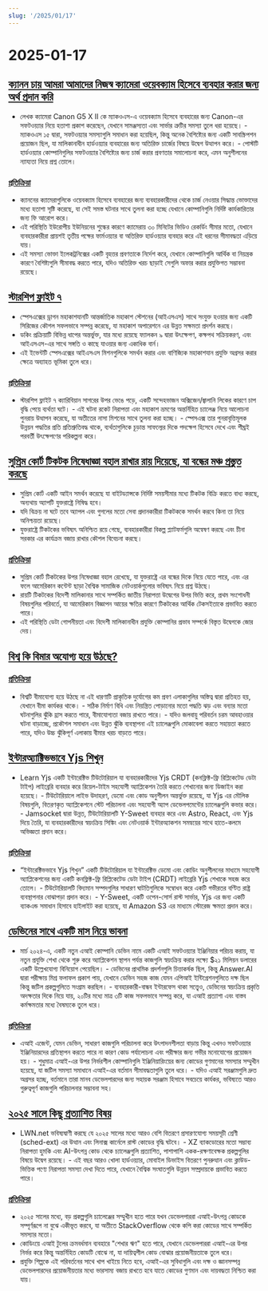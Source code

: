 ```yaml
---
slug: '/2025/01/17'
---
```


# 2025-01-17

## [ক্যানন চায় আমরা আমাদের নিজস্ব ক্যামেরা ওয়েবক্যাম হিসেবে ব্যবহার করার জন্য অর্থ প্রদান করি](https://romanzipp.com/blog/no-you-cant-use-your-6299-canon-camera-as-a-webcam)

- লেখক ক্যামেরা Canon G5 X II কে ম্যাকওএস-এ ওয়েবক্যাম হিসেবে ব্যবহারের জন্য Canon-এর সফটওয়্যার নিয়ে হতাশা প্রকাশ করেছেন, যেখানে সামঞ্জস্যতা এবং সার্ভার ত্রুটির সমস্যা তুলে ধরা হয়েছে। - ম্যাকওএস ১৫ দ্বারা, সফটওয়্যার সমস্যাগুলি সমাধান করা হয়েছিল, কিন্তু অনেক বৈশিষ্ট্যের জন্য একটি সাবস্ক্রিপশন প্রয়োজন ছিল, যা মালিকানাধীন হার্ডওয়্যার ব্যবহারের জন্য অতিরিক্ত চার্জের বিষয়ে উদ্বেগ উত্থাপন করে। - পোস্টটি হার্ডওয়্যার কোম্পানিগুলির সফটওয়্যার বৈশিষ্ট্যের জন্য চার্জ করার প্রবণতার সমালোচনা করে, এমন অনুশীলনের ন্যায্যতা নিয়ে প্রশ্ন তোলে।

### [প্রতিক্রিয়া](https://news.ycombinator.com/item?id=42735393)

- ক্যাননের ক্যামেরাগুলিকে ওয়েবক্যাম হিসেবে ব্যবহারের জন্য ব্যবহারকারীদের থেকে চার্জ নেওয়ার সিদ্ধান্ত ভোক্তাদের মধ্যে হতাশা সৃষ্টি করেছে, যা সেই সমস্ত ঘটনার সাথে তুলনা করা হচ্ছে যেখানে কোম্পানিগুলি নির্দিষ্ট কার্যকারিতার জন্য ফি আরোপ করে।
- এই পরিস্থিতি ইউরোপীয় ইউনিয়নের শুল্কের কারণে ক্যামেরায় ৩০ মিনিটের ভিডিও রেকর্ডিং সীমার মতো, যেখানে ব্যবহারকারীরা প্রায়শই তৃতীয় পক্ষের ফার্মওয়্যার বা অতিরিক্ত হার্ডওয়্যার ব্যবহার করে এই ধরনের সীমাবদ্ধতা এড়িয়ে যায়।
- এই সমস্যা ভোক্তা ইলেকট্রনিক্সের একটি বৃহত্তর প্রবণতাকে নির্দেশ করে, যেখানে কোম্পানিগুলি আর্থিক বা নিয়ন্ত্রক কারণে বৈশিষ্ট্যগুলি সীমাবদ্ধ করতে পারে, যদিও অতিরিক্ত খরচ ছাড়াই সেগুলি অফার করার প্রযুক্তিগত সম্ভাবনা রয়েছে।

## [স্টারশিপ ফ্লাইট ৭](https://www.spacex.com/launches/mission/?missionId=starship-flight-7?submit)

- স্পেসএক্সের ড্রাগন মহাকাশযানটি আন্তর্জাতিক মহাকাশ স্টেশনের (আইএসএস) সাথে সংযুক্ত হওয়ার জন্য একটি সিরিজের কৌশল সফলভাবে সম্পন্ন করেছে, যা মহাকাশ অপারেশনে এর উন্নত সক্ষমতা প্রদর্শন করছে।
- ডকিং প্রক্রিয়াটি বিভিন্ন ধাপের অন্তর্ভুক্ত, যার মধ্যে রয়েছে ফ্যালকন ৯ দ্বারা উৎক্ষেপণ, কক্ষপথ সক্রিয়করণ, এবং আইএসএস-এর সাথে সঙ্গতি ও কাছে যাওয়ার জন্য একাধিক বার্ন।
- এই ইভেন্টটি স্পেসএক্সের আইএসএস মিশনগুলিকে সমর্থন করার এবং বাণিজ্যিক মহাকাশযান প্রযুক্তি অগ্রসর করার ক্ষেত্রে অব্যাহত ভূমিকা তুলে ধরে।

### [প্রতিক্রিয়া](https://news.ycombinator.com/item?id=42731091)

- স্টারশিপ ফ্লাইট ৭ ক্যারিবিয়ান সাগরের উপর ভেঙে পড়ে, একটি সন্দেহভাজন অক্সিজেন/জ্বালানি লিকের কারণে চাপ বৃদ্ধি পেয়ে ব্যর্থতা ঘটে। - এই ঘটনা রকেট নিরাপত্তা এবং মহাকাশ ভ্রমণের অন্তর্নিহিত চ্যালেঞ্জ নিয়ে আলোচনা পুনরায় উত্থাপন করেছে, যা অতীতের নাসা মিশনের সাথে তুলনা করা হচ্ছে। - স্পেসএক্স তার পুনরাবৃত্তিমূলক উন্নয়ন পদ্ধতির প্রতি প্রতিশ্রুতিবদ্ধ থাকে, ব্যর্থতাগুলিকে চূড়ান্ত সাফল্যের দিকে পদক্ষেপ হিসেবে দেখে এবং শীঘ্রই পরবর্তী উৎক্ষেপণের পরিকল্পনা করে।

## [সুপ্রিম কোর্ট টিকটক নিষেধাজ্ঞা বহাল রাখার রায় দিয়েছে, যা বন্ধের মঞ্চ প্রস্তুত করছে](https://www.cnbc.com/2025/01/17/supreme-court-rules-to-uphold-tiktok-ban.html)

- সুপ্রিম কোর্ট একটি আইন সমর্থন করেছে যা বাইটড্যান্সকে নির্দিষ্ট সময়সীমার মধ্যে টিকটক বিক্রি করতে বাধ্য করছে, অন্যথায় অ্যাপটি যুক্তরাষ্ট্রে নিষিদ্ধ হবে।
- যদি বিক্রয় না ঘটে তবে অ্যাপল এবং গুগলের মতো সেবা প্রদানকারীরা টিকটককে সমর্থন করবে কিনা তা নিয়ে অনিশ্চয়তা রয়েছে।
- যুক্তরাষ্ট্রে টিকটকের ভবিষ্যৎ অনিশ্চিত রয়ে গেছে, ব্যবহারকারীরা বিকল্প প্ল্যাটফর্মগুলি অন্বেষণ করছে এবং চীনা সরকার এর কার্যক্রম বজায় রাখার কৌশল বিবেচনা করছে।

### [প্রতিক্রিয়া](https://news.ycombinator.com/item?id=42738464)

- সুপ্রিম কোর্ট টিকটকের উপর নিষেধাজ্ঞা বহাল রেখেছে, যা যুক্তরাষ্ট্রে এর বন্ধের দিকে নিয়ে যেতে পারে, এবং এর ফলে আমেরিকান কন্টেন্ট ছাড়া বৈশ্বিক সামাজিক নেটওয়ার্কগুলোর ভবিষ্যৎ নিয়ে প্রশ্ন উঠছে।
- রায়টি টিকটকের বিদেশী মালিকানার সাথে সম্পর্কিত জাতীয় নিরাপত্তা উদ্বেগের উপর ভিত্তি করে, প্রথম সংশোধনী বিষয়গুলির পরিবর্তে, যা আমেরিকান বিজ্ঞাপন আয়ের ক্ষতির কারণে টিকটকের আর্থিক টেকসইতাকে প্রভাবিত করতে পারে।
- এই পরিস্থিতি ডেটা গোপনীয়তা এবং বিদেশী মালিকানাধীন প্রযুক্তি কোম্পানির প্রভাব সম্পর্কে বিস্তৃত উদ্বেগকে জোর দেয়।

## [বিশ্ব কি বিমার অযোগ্য হয়ে উঠছে?](https://charleshughsmith.substack.com/p/is-the-world-becoming-uninsurable)

### [প্রতিক্রিয়া](https://news.ycombinator.com/item?id=42732728)

- বিশ্বটি বীমাযোগ্য হয়ে উঠছে না এই ধারণাটি প্রাকৃতিক দুর্যোগের কম প্রবণ এলাকাগুলির অস্তিত্ব দ্বারা প্রতিহত হয়, যেখানে বীমা কার্যকর থাকে। - সঠিক নির্মাণ বিধি এবং নিয়ন্ত্রিত পোড়ানোর মতো পদ্ধতি ঝড় এবং বন্যার মতো ঘটনাগুলির ঝুঁকি হ্রাস করতে পারে, বীমাযোগ্যতা বজায় রাখতে পারে। - যদিও জলবায়ু পরিবর্তন চরম আবহাওয়ার ঘটনা বাড়াচ্ছে, প্রকৌশল সমাধান এবং উন্নত ঝুঁকি ব্যবস্থাপনা এই চ্যালেঞ্জগুলি মোকাবেলা করতে সহায়তা করতে পারে, যদিও উচ্চ ঝুঁকিপূর্ণ এলাকায় বীমার খরচ বাড়তে পারে।

## [ইন্টারঅ্যাক্টিভভাবে Yjs শিখুন](https://learn.yjs.dev/)

- Learn Yjs একটি ইন্টারেক্টিভ টিউটোরিয়াল যা ব্যবহারকারীদের Yjs CRDT (কনফ্লিক্ট-ফ্রি রিপ্লিকেটেড ডেটা টাইপ) লাইব্রেরি ব্যবহার করে রিয়েল-টাইম সহযোগী অ্যাপ্লিকেশন তৈরি করতে শেখানোর জন্য ডিজাইন করা হয়েছে। - টিউটোরিয়ালে লাইভ উদাহরণ, ডেমো এবং কোড অনুশীলন অন্তর্ভুক্ত রয়েছে, যা Yjs এর মৌলিক বিষয়গুলি, বিতরণকৃত অ্যাপ্লিকেশনে স্টেট পরিচালনা এবং সহযোগী অ্যাপ ডেভেলপমেন্টের চ্যালেঞ্জগুলি কভার করে। - Jamsocket দ্বারা উন্নত, টিউটোরিয়ালটি Y-Sweet ব্যবহার করে এবং Astro, React, এবং Yjs দিয়ে তৈরি, যা ব্যবহারকারীদের স্বয়ংক্রিয় সিঙ্কিং এবং নেটওয়ার্ক ইন্টারঅ্যাকশন সমন্বয়ের সাথে হাতে-কলমে অভিজ্ঞতা প্রদান করে।

### [প্রতিক্রিয়া](https://news.ycombinator.com/item?id=42731582)

- “ইন্টারেক্টিভভাবে Yjs শিখুন” একটি টিউটোরিয়াল যা ইন্টারেক্টিভ ডেমো এবং কোডিং অনুশীলনের মাধ্যমে সহযোগী অ্যাপ্লিকেশনের জন্য একটি কনফ্লিক্ট-ফ্রি রিপ্লিকেটেড ডেটা টাইপ (CRDT) লাইব্রেরি Yjs শেখাকে সহজ করে তোলে। - টিউটোরিয়ালটি বিদ্যমান সম্পদগুলির সাধারণ ঘাটতিগুলিকে সম্বোধন করে একটি গভীরতর বণ্টিত রাষ্ট্র ব্যবস্থাপনার বোঝাপড়া প্রদান করে। - Y-Sweet, একটি ওপেন-সোর্স রাস্ট সার্ভার, Yjs এর জন্য একটি ব্যাকএন্ড সমাধান হিসাবে হাইলাইট করা হয়েছে, যা Amazon S3 এর মাধ্যমে স্টোরেজ ক্ষমতা প্রদান করে।

## [ডেভিনের সাথে একটি মাস নিয়ে ভাবনা](https://www.answer.ai/posts/2025-01-08-devin.html)

- মার্চ ২০২৪-এ, একটি নতুন এআই কোম্পানি ডেভিন নামে একটি এআই সফটওয়্যার ইঞ্জিনিয়ার পরিচয় করায়, যা নতুন প্রযুক্তি শেখা থেকে শুরু করে অ্যাপ্লিকেশন স্থাপন পর্যন্ত কাজগুলি স্বয়ংক্রিয় করার লক্ষ্যে $২১ মিলিয়ন ডলারের একটি উল্লেখযোগ্য বিনিয়োগ পেয়েছিল। - ডেভিনের প্রাথমিক প্রদর্শনগুলি চিত্তাকর্ষক ছিল, কিন্তু Answer.AI দ্বারা পরীক্ষায় মিশ্র ফলাফল প্রকাশ পায়, যেখানে ডেভিন সহজ কাজ যেমন এপিআই ইন্টিগ্রেশনগুলিতে দক্ষ ছিল কিন্তু জটিল প্রকল্পগুলিতে সংগ্রাম করছিল। - ব্যবহারকারী-বান্ধব ইন্টারফেস থাকা সত্ত্বেও, ডেভিনের স্বয়ংক্রিয় প্রকৃতি অদক্ষতার দিকে নিয়ে যায়, ২০টির মধ্যে মাত্র ৩টি কাজ সফলভাবে সম্পন্ন করে, যা এআই প্রত্যাশা এবং বাস্তব কর্মক্ষমতার মধ্যে বৈষম্যকে তুলে ধরে।

### [প্রতিক্রিয়া](https://news.ycombinator.com/item?id=42734681)

- এআই এজেন্ট, যেমন ডেভিন, সাধারণ কাজগুলি পরিচালনা করে উৎপাদনশীলতা বাড়ায় কিন্তু এখনও সফটওয়্যার ইঞ্জিনিয়ারদের প্রতিস্থাপন করতে পারে না কারণ কোড পর্যালোচনা এবং পরীক্ষার জন্য গভীর মনোযোগের প্রয়োজন হয়। - শুধুমাত্র এআই-এর উপর নির্ভরশীল কোম্পানিগুলি ইঞ্জিনিয়ারিংয়ের জন্য কোডের গুণমানের সমস্যার সম্মুখীন হয়েছে, যা জটিল সমস্যা সমাধানে এআই-এর বর্তমান সীমাবদ্ধতাগুলি তুলে ধরে। - যদিও এআই সরঞ্জামগুলি দ্রুত অগ্রসর হচ্ছে, বর্তমানে তারা মানব ডেভেলপারদের জন্য সহায়ক সরঞ্জাম হিসাবে সবচেয়ে কার্যকর, ভবিষ্যতে আরও গুরুত্বপূর্ণ কাজগুলি পরিচালনার সম্ভাবনা সহ।

## [২০২৫ সালে কিছু প্রত্যাশিত বিষয়](https://lwn.net/Articles/1003780/)

- LWN.net ভবিষ্যদ্বাণী করছে যে ২০২৫ সালের মধ্যে আরও বেশি বিতরণে প্রসারণযোগ্য সময়সূচী শ্রেণী (sched-ext) এর উত্থান এবং লিনাক্স কার্নেলে রাস্ট কোডের বৃদ্ধি ঘটবে। - XZ ব্যাকডোরের মতো সম্ভাব্য নিরাপত্তা হুমকি এবং AI-উৎপন্ন কোড থেকে চ্যালেঞ্জগুলি প্রত্যাশিত, পাশাপাশি একক-রক্ষণাবেক্ষক প্রকল্পগুলির বিষয়ে উদ্বেগ রয়েছে। - এই বছর আরও খোলা হার্ডওয়্যার, মোবাইল ডিভাইস বিতরণে পুনরুত্থান এবং ক্লাউড-ভিত্তিক পণ্যে নিরাপত্তা সমস্যা দেখা দিতে পারে, যেখানে বৈশ্বিক সংঘাতগুলি উন্নয়ন সম্প্রদায়কে প্রভাবিত করতে পারে।

### [প্রতিক্রিয়া](https://news.ycombinator.com/item?id=42731962)

- ২০২৫ সালের মধ্যে, বড় প্রকল্পগুলি চ্যালেঞ্জের সম্মুখীন হতে পারে যখন ডেভেলপাররা এআই-উৎপন্ন কোডকে সম্পূর্ণরূপে না বুঝে একীভূত করবে, যা অতীতে StackOverflow থেকে কপি করা কোডের সাথে সম্পর্কিত সমস্যার মতো।
- কোডিংয়ে এআই টুলের ক্রমবর্ধমান ব্যবহারে "শেখার ঋণ" হতে পারে, যেখানে ডেভেলপাররা এআই-এর উপর নির্ভর করে কিন্তু অন্তর্নিহিত কোডটি বোঝে না, যা দায়িত্বশীল কোড বোঝার প্রয়োজনীয়তাকে তুলে ধরে।
- প্রযুক্তি শিল্পকে এই পরিবর্তনের সাথে খাপ খাইয়ে নিতে হবে, এআই-এর সুবিধাগুলি এবং দক্ষ ও জ্ঞানসম্পন্ন ডেভেলপারদের প্রয়োজনীয়তার মধ্যে ভারসাম্য বজায় রাখতে হবে যাতে কোডের গুণমান এবং দায়বদ্ধতা নিশ্চিত করা যায়।

<head>
  <meta property="og:title" content="ক্যানন চায় আমরা আমাদের নিজস্ব ক্যামেরা ওয়েবক্যাম হিসেবে ব্যবহার করার জন্য অর্থ প্রদান করি" />
  <meta property="og:type" content="website" />
  <meta property="og:image" content="https://og.cho.sh/api/og/?title=%E0%A6%95%E0%A7%8D%E0%A6%AF%E0%A6%BE%E0%A6%A8%E0%A6%A8%20%E0%A6%9A%E0%A6%BE%E0%A6%AF%E0%A6%BC%20%E0%A6%86%E0%A6%AE%E0%A6%B0%E0%A6%BE%20%E0%A6%86%E0%A6%AE%E0%A6%BE%E0%A6%A6%E0%A7%87%E0%A6%B0%20%E0%A6%A8%E0%A6%BF%E0%A6%9C%E0%A6%B8%E0%A7%8D%E0%A6%AC%20%E0%A6%95%E0%A7%8D%E0%A6%AF%E0%A6%BE%E0%A6%AE%E0%A7%87%E0%A6%B0%E0%A6%BE%20%E0%A6%93%E0%A6%AF%E0%A6%BC%E0%A7%87%E0%A6%AC%E0%A6%95%E0%A7%8D%E0%A6%AF%E0%A6%BE%E0%A6%AE%20%E0%A6%B9%E0%A6%BF%E0%A6%B8%E0%A7%87%E0%A6%AC%E0%A7%87%20%E0%A6%AC%E0%A7%8D%E0%A6%AF%E0%A6%AC%E0%A6%B9%E0%A6%BE%E0%A6%B0%20%E0%A6%95%E0%A6%B0%E0%A6%BE%E0%A6%B0%20%E0%A6%9C%E0%A6%A8%E0%A7%8D%E0%A6%AF%20%E0%A6%85%E0%A6%B0%E0%A7%8D%E0%A6%A5%20%E0%A6%AA%E0%A7%8D%E0%A6%B0%E0%A6%A6%E0%A6%BE%E0%A6%A8%20%E0%A6%95%E0%A6%B0%E0%A6%BF&subheading=%E0%A6%B6%E0%A7%81%E0%A6%95%E0%A7%8D%E0%A6%B0%E0%A6%AC%E0%A6%BE%E0%A6%B0%2C%20%E0%A7%A7%E0%A7%AD%20%E0%A6%9C%E0%A6%BE%E0%A6%A8%E0%A7%81%E0%A6%AF%E0%A6%BC%E0%A6%BE%E0%A6%B0%E0%A7%80%2C%20%E0%A7%A8%E0%A7%A6%E0%A7%A8%E0%A7%AB%3A%20%E0%A6%B9%E0%A7%8D%E0%A6%AF%E0%A6%BE%E0%A6%95%E0%A6%BE%E0%A6%B0%20%E0%A6%A8%E0%A6%BF%E0%A6%89%E0%A6%9C%20%E0%A6%B8%E0%A6%BE%E0%A6%B0%E0%A6%B8%E0%A6%82%E0%A6%95%E0%A7%8D%E0%A6%B7%E0%A7%87%E0%A6%AA" />
</head>
